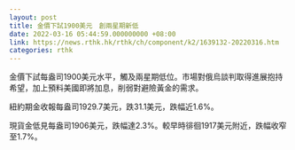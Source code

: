 ```yaml
---
layout: post
title: 金價下試1900美元　創兩星期新低
date: 2022-03-16 05:44:59.000000000 +08:00
link: https://news.rthk.hk/rthk/ch/component/k2/1639132-20220316.htm
categories: rthk
---
```


金價下試每盎司1900美元水平，觸及兩星期低位。市場對俄烏談判取得進展抱持希望，加上預料美國即將加息，削弱對避險黃金的需求。

紐約期金收報每盎司1929.7美元，跌31.1美元，跌幅近1.6%。

現貨金低見每盎司1906美元，跌幅達2.3%。較早時徘徊1917美元附近，跌幅收窄至1.7%。
